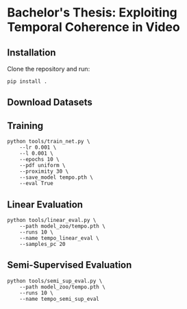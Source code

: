 # Bachelor's Thesis: Exploiting Temporal Coherence in Video


## Installation
Clone the repository and run:
    
    pip install .

## Download Datasets
    

## Training
    python tools/train_net.py \
        --lr 0.001 \
        --l 0.001 \
        --epochs 10 \
        --pdf uniform \
        --proximity 30 \
        --save_model tempo.pth \
        --eval True

## Linear Evaluation
    python tools/linear_eval.py \
        --path model_zoo/tempo.pth \
        --runs 10 \
        --name tempo_linear_eval \
        --samples_pc 20

## Semi-Supervised Evaluation
    python tools/semi_sup_eval.py \
        --path model_zoo/tempo.pth \
        --runs 10 \
        --name tempo_semi_sup_eval